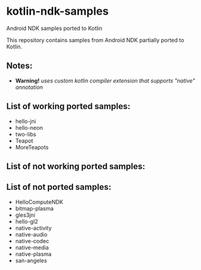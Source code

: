 kotlin-ndk-samples
==================

Android NDK samples ported to Kotlin

This repository contains samples from Android NDK partially ported to Kotlin.

Notes:
------

- **Warning!** *uses custom kotlin compiler extension that supports "native" annotation*


List of working ported samples:
-------------------------------

- hello-jni
- hello-neon
- two-libs
- Teapot
- MoreTeapots

List of not working ported samples:
-----------------------------------

List of not ported samples:
---------------------------

- HelloComputeNDK
- bitmap-plasma
- gles3jni
- hello-gl2
- native-activity
- native-audio
- native-codec
- native-media
- native-plasma
- san-angeles

